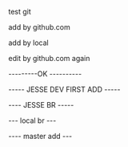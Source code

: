 test git


add by github.com


add by local


edit by github.com again

---------OK ----------

----- JESSE DEV FIRST ADD -----


---- JESSE BR -----

--- local br ---

---- master add ---
